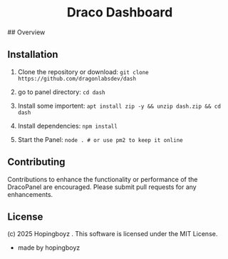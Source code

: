 
<h1 align="center">Draco Dashboard</h1>
## Overview

## Installation
1. Clone the repository or download:
`git clone https://github.com/dragonlabsdev/dash`

2. go to panel directory:
`cd dash`

3. Install some importent:
`apt install zip -y && unzip dash.zip && cd dash`

5. Install dependencies:
`npm install`

6. Start the Panel:
`node . # or use pm2 to keep it online`

## Contributing
Contributions to enhance the functionality or performance of the DracoPanel are encouraged. Please submit pull requests for any enhancements.

## License
(c) 2025 Hopingboyz . This software is licensed under the MIT License.




- made by hopingboyz
